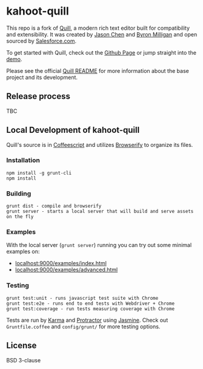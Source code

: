 # kahoot-quill

This repo is a fork of [Quill](https://github.com/quilljs/quill), a modern rich text editor built for compatibility and extensibility. It was created by [Jason Chen](https://twitter.com/jhchen) and [Byron Milligan](https://twitter.com/byronmilligan) and open sourced by [Salesforce.com](http://www.salesforce.com).

To get started with Quill, check out the [Github Page](http://quilljs.com/) or jump straight into the [demo](http://quilljs.com/examples/).

Please see the official [Quill README](https://github.com/quilljs/quill/blob/develop/README.md) for more information about the base project and its development.

## Release process

TBC

## Local Development of kahoot-quill

Quill's source is in [Coffeescript](http://coffeescript.org/) and utilizes [Browserify](http://browserify.org/) to organize its files.

### Installation

    npm install -g grunt-cli
    npm install

### Building

    grunt dist - compile and browserify
    grunt server - starts a local server that will build and serve assets on the fly

### Examples

With the local server (`grunt server`) running you can try out some minimal examples on:

- [localhost:9000/examples/index.html](http://localhost:9000/examples/index.html)
- [localhost:9000/examples/advanced.html](http://localhost:9000/examples/advanced.html)


### Testing

    grunt test:unit - runs javascript test suite with Chrome
    grunt test:e2e - runs end to end tests with Webdriver + Chrome
    grunt test:coverage - run tests measuring coverage with Chrome

Tests are run by [Karma](http://karma-runner.github.io/) and [Protractor](https://github.com/angular/protractor) using [Jasmine](http://jasmine.github.io/). Check out `Gruntfile.coffee` and `config/grunt/` for more testing options.

## License

BSD 3-clause
